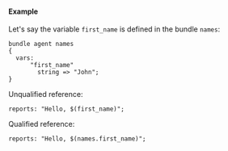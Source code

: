 #### Example 

Let's say the variable `first_name` is defined in the bundle `names`:

```cfengine3
bundle agent names
{
  vars:
      "first_name"
        string => "John";
}
```

Unqualified reference:

```cfengine3
reports: "Hello, $(first_name)";
```

Qualified reference:

```cfengine3
reports: "Hello, $(names.first_name)";
```
